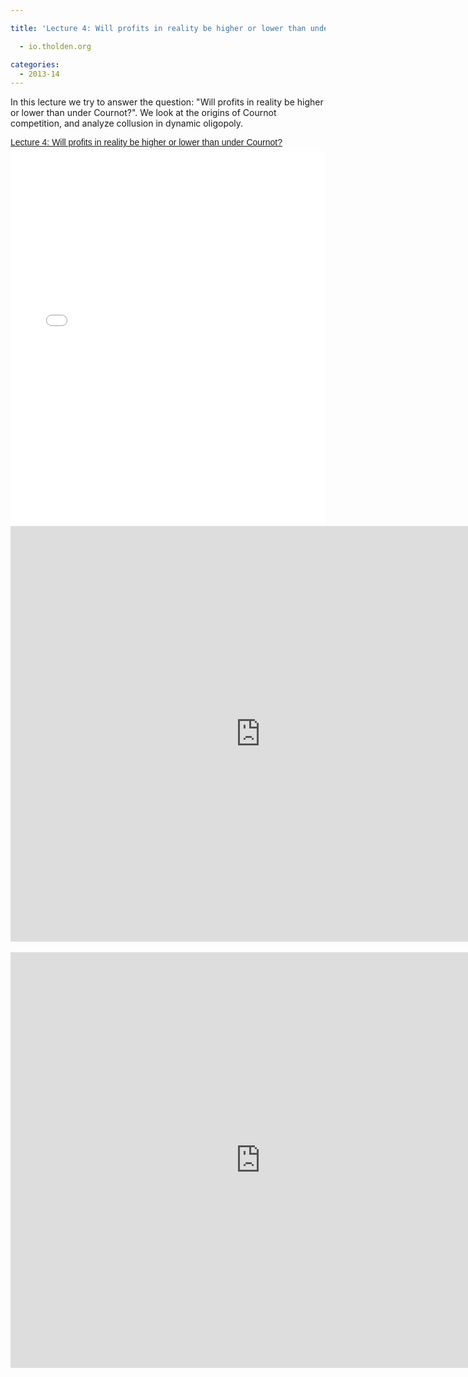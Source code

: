 ```yaml
---

title: 'Lecture 4: Will profits in reality be higher or lower than under Cournot?'

  - io.tholden.org

categories:
  - 2013-14
---
```

In this lecture we try to answer the question: "Will profits in reality be higher or lower than under Cournot?". We look at the origins of Cournot competition, and analyze collusion in dynamic oligopoly.  <br /> <div style="-x-system-font: none; display: block; font-family: Helvetica,Arial,Sans-serif; font-size-adjust: none; font-size: 14px; font-stretch: normal; font-style: normal; font-variant: normal; font-weight: normal; line-height: normal; margin: 12px auto 6px auto;"><a href="http://www.scribd.com/doc/180607180/Lecture-4-Will-profits-in-reality-be-higher-or-lower-than-under-Cournot" style="text-decoration: underline;" title="View Lecture 4: Will profits in reality be higher or lower than under Cournot? on Scribd">Lecture 4: Will profits in reality be higher or lower than under Cournot?</a></div><iframe data-aspect-ratio="undefined" data-auto-height="false" frameborder="0" height="600" scrolling="no" src="//www.scribd.com/embeds/180607180/content?start_page=1&amp;view_mode=slideshow&amp;show_recommendations=false" width="100%"></iframe> <br /> <div style="clear: both; text-align: center;"><object width="800" height="665" class codebase="http://download.macromedia.com/pub/shockwave/cabs/flash/swflash.cab#version=6,0,40,0" data-thumbnail-src="http://i1.ytimg.com/vi/mKMpSo-t5GY/0.jpg"><param name="movie" value="http://www.youtube.com/v/mKMpSo-t5GY?version=3&f=user_uploads&c=google-webdrive-0&app=youtube_gdata" /><param name="bgcolor" value="#FFFFFF" /><param name="allowFullScreen" value="true" /><embed width="800" height="665"  src="http://www.youtube.com/v/mKMpSo-t5GY?version=3&f=user_uploads&c=google-webdrive-0&app=youtube_gdata" type="application/x-shockwave-flash" allowfullscreen="true"/></object></div> <br /> <div style="clear: both; text-align: center;"><object width="800" height="665" class codebase="http://download.macromedia.com/pub/shockwave/cabs/flash/swflash.cab#version=6,0,40,0" data-thumbnail-src="http://i1.ytimg.com/vi/hS0oH9TwvIk/0.jpg"><param name="movie" value="http://www.youtube.com/v/hS0oH9TwvIk?version=3&f=user_uploads&c=google-webdrive-0&app=youtube_gdata" /><param name="bgcolor" value="#FFFFFF" /><param name="allowFullScreen" value="true" /><embed width="800" height="665"  src="http://www.youtube.com/v/hS0oH9TwvIk?version=3&f=user_uploads&c=google-webdrive-0&app=youtube_gdata" type="application/x-shockwave-flash" allowfullscreen="true"/></object></div>